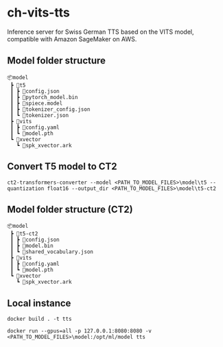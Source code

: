 # ch-vits-tts
Inference server for Swiss German TTS based on the VITS model, compatible with Amazon SageMaker on AWS.

## Model folder structure
```
📦model
 ┣ 📂t5
 ┃ ┣ 📜config.json
 ┃ ┣ 📜pytorch_model.bin
 ┃ ┣ 📜spiece.model
 ┃ ┣ 📜tokenizer_config.json
 ┃ ┗ 📜tokenizer.json
 ┣ 📂vits
 ┃ ┣ 📜config.yaml
 ┃ ┗ 📜model.pth
 ┗ 📂xvector
   ┗ 📜spk_xvector.ark
```

## Convert T5 model to CT2
```
ct2-transformers-converter --model <PATH_TO_MODEL_FILES>\model\t5 --quantization float16 --output_dir <PATH_TO_MODEL_FILES>\model\t5-ct2
```

## Model folder structure (CT2)
```
📦model
 ┣ 📂t5-ct2
 ┃ ┣ 📜config.json
 ┃ ┣ 📜model.bin
 ┃ ┗ 📜shared_vocabulary.json
 ┣ 📂vits
 ┃ ┣ 📜config.yaml
 ┃ ┗ 📜model.pth
 ┗ 📂xvector
   ┗ 📜spk_xvector.ark
```

## Local instance
```
docker build . -t tts
```

```
docker run --gpus=all -p 127.0.0.1:8080:8080 -v <PATH_TO_MODEL_FILES>\model:/opt/ml/model tts
```